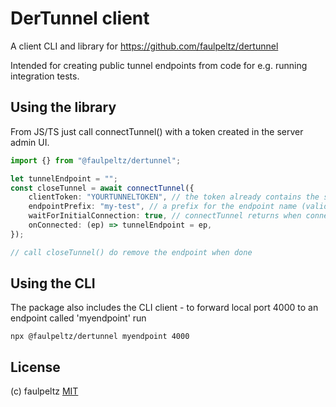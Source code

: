 # DerTunnel client

A client CLI and library for <https://github.com/faulpeltz/dertunnel>

Intended for creating public tunnel endpoints from code for e.g. running integration tests.

## Using the library

From JS/TS just call connectTunnel() with a token created in the server admin UI.

```typescript
import {} from "@faulpeltz/dertunnel";

let tunnelEndpoint = "";
const closeTunnel = await connectTunnel({
    clientToken: "YOURTUNNELTOKEN", // the token already contains the server url and credentials but can be overridden
    endpointPrefix: "my-test", // a prefix for the endpoint name (valid DNS name)
    waitForInitialConnection: true, // connectTunnel returns when connected, with the endpoint set
    onConnected: (ep) => tunnelEndpoint = ep,
});

// call closeTunnel() do remove the endpoint when done
```

## Using the CLI

The package also includes the CLI client - to forward local port 4000 to an endpoint called 'myendpoint' run

``npx @faulpeltz/dertunnel myendpoint 4000``

## License

(c) faulpeltz
[MIT](https://choosealicense.com/licenses/mit/)
